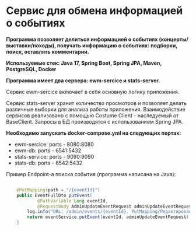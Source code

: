 # Сервис для обмена информацией о событиях

**Программа позволяет делиться информацией о событиях (концерты/выставки/походы), получать информацию о событиях: подборки, поиск, оставлять комментарии.**

**Используемые стек: Java 17, Spring Boot, Spring JPA, Maven, PostgreSQL, Docker**

**Программа имеет два сервера: ewm-sercice и stats-server.**

Сервис ewm-sercice включает в себя основную логику приложения.

Сервис stats-server хранит количество просмотров и позволяет делать различные выборки для анализа работы приложения.
Взаимодействие сервисов реализовано с помощью Сostume Client - наследуемый от BaseClient.
Запросы в БД производятся с использованием Spring JPA.

**Необходимо запускать docker-compose.yml на следующих портах:**
- ewm-sercice:    ports - 8080:8080
- ewm-db:         ports - 6541:5432
- stats-service:  ports - 9090:9090
- stats-db:       ports - 6542:5432


Пример Endpoint-a поиска события (программа написана на Java):

```java

    @PutMapping(path = "/{eventId}")
    public EventFullDto putEvent(
            @PathVariable Long eventId,
            @RequestBody AdminUpdateEventRequest adminUpdateEventRequest) {
        log.info("URL: /admin/events/{eventId}. PutMapping/Редактирование события " + eventId + "/putEvent");
        return eventService.putEvent(eventId, adminUpdateEventRequest);
    }

```
